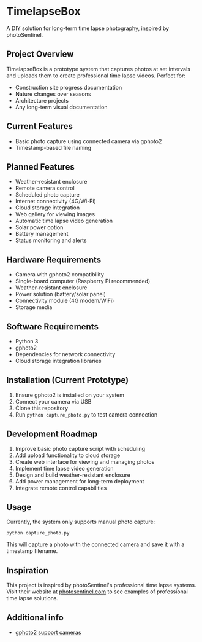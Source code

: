 # TimelapseBox

A DIY solution for long-term time lapse photography, inspired by photoSentinel.

## Project Overview

TimelapseBox is a prototype system that captures photos at set intervals and uploads them to create professional time lapse videos. Perfect for:

- Construction site progress documentation
- Nature changes over seasons
- Architecture projects
- Any long-term visual documentation

## Current Features

- Basic photo capture using connected camera via gphoto2
- Timestamp-based file naming

## Planned Features

- Weather-resistant enclosure
- Remote camera control
- Scheduled photo capture
- Internet connectivity (4G/Wi-Fi)
- Cloud storage integration
- Web gallery for viewing images
- Automatic time lapse video generation
- Solar power option
- Battery management
- Status monitoring and alerts

## Hardware Requirements

- Camera with gphoto2 compatibility
- Single-board computer (Raspberry Pi recommended)
- Weather-resistant enclosure
- Power solution (battery/solar panel)
- Connectivity module (4G modem/WiFi)
- Storage media

## Software Requirements

- Python 3
- gphoto2
- Dependencies for network connectivity
- Cloud storage integration libraries

## Installation (Current Prototype)

1. Ensure gphoto2 is installed on your system
2. Connect your camera via USB
3. Clone this repository
4. Run `python capture_photo.py` to test camera connection

## Development Roadmap

1. Improve basic photo capture script with scheduling
2. Add upload functionality to cloud storage
3. Create web interface for viewing and managing photos
4. Implement time lapse video generation
5. Design and build weather-resistant enclosure
6. Add power management for long-term deployment
7. Integrate remote control capabilities

## Usage

Currently, the system only supports manual photo capture:

```
python capture_photo.py
```

This will capture a photo with the connected camera and save it with a timestamp filename.

## Inspiration

This project is inspired by photoSentinel's professional time lapse systems. Visit their website at [photosentinel.com](https://photosentinel.com/) to see examples of professional time lapse solutions.

## Additional info

- [gphoto2 support cameras](http://www.gphoto.org/proj/libgphoto2/support.php)
